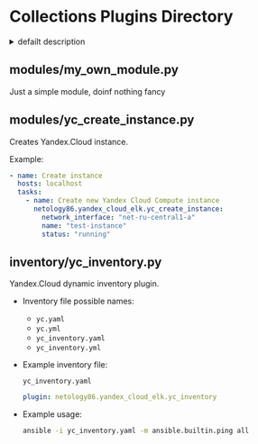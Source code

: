 # Collections Plugins Directory

<details><summary>defailt description</summary>

This directory can be used to ship various plugins inside an Ansible collection. Each plugin is placed in a folder that
is named after the type of plugin it is in. It can also include the `module_utils` and `modules` directory that
would contain module utils and modules respectively.

Here is an example directory of the majority of plugins currently supported by Ansible:

```
└── plugins
    ├── action
    ├── become
    ├── cache
    ├── callback
    ├── cliconf
    ├── connection
    ├── filter
    ├── httpapi
    ├── inventory
    ├── lookup
    ├── module_utils
    ├── modules
    ├── netconf
    ├── shell
    ├── strategy
    ├── terminal
    ├── test
    └── vars
```

A full list of plugin types can be found at [Working With Plugins](https://docs.ansible.com/ansible-core/devel/plugins/plugins.html).
 
</details>

## modules/my_own_module.py

Just a simple module, doinf nothing fancy

## modules/yc_create_instance.py 

Creates Yandex.Cloud instance. 

Example:
```yml
- name: Create instance
  hosts: localhost
  tasks:
    - name: Create new Yandex Cloud Compute instance
      netology86.yandex_cloud_elk.yc_create_instance:
        network_interface: "net-ru-central1-a"
        name: "test-instance"
        status: "running"
```

## inventory/yc_inventory.py 

Yandex.Cloud dynamic inventory plugin.

* Inventory file possible names:
    * `yc.yaml`
    * `yc.yml`
    * `yc_inventory.yaml`
    * `yc_inventory.yml`
* Example inventory file:

    `yc_inventory.yaml`
    ```yml
    plugin: netology86.yandex_cloud_elk.yc_inventory
    ```
* Example usage:
    ```bash
    ansible -i yc_inventory.yaml -m ansible.builtin.ping all
    ```
